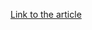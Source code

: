 [Link to the article](https://www.sentinelone.com/labs/dragonspark-attacks-evade-detection-with-sparkrat-and-golang-source-code-interpretation/)
